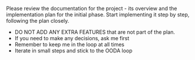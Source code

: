 Please review the documentation for the project - its overview and the implementation plan for the initial phase. Start implementing it step by step, following the plan closely.

- DO NOT ADD ANY EXTRA FEATURES that are not part of the plan.
- If you need to make any decisions, ask me first
- Remember to keep me in the loop at all times
- Iterate in small steps and stick to the OODA loop
